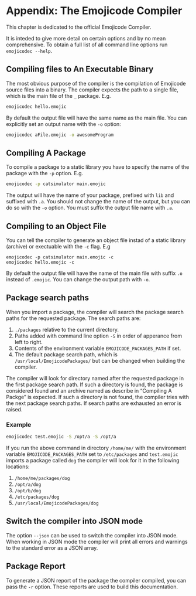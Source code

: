 # Appendix: The Emojicode Compiler

This chapter is dedicated to the official Emojicode Compiler.

It is inteded to give more detail on certain options and by no
mean comprehensive. To obtain a full list of all command line options run
`emojicodec --help`.

## Compiling files to An Executable Binary

The most obvious purpose of the compiler is the compilation of Emojicode source
files into a binary. The compiler expects the path to a single file, which
is the main file of the `_` package. E.g.

```sh
emojicodec hello.emojic
```

By default the output file will have the same name as the main file. You
can explicitly set an output name with the `-o` option:

```sh
emojicodec aFile.emojic -o awesomeProgram
```

## Compiling A Package

To compile a package to a static library you have to specify the name of the
package with the `-p` option. E.g.

```sh
emojicodec -p catsimulator main.emojic
```

The output will have the name of your package, prefixed with `lib` and suffixed
with `.a`. You should not change the name of the output, but you can do so
with the `-o` option. You must suffix the output file name with `.a`.

## Compiling to an Object File

You can tell the compiler to generate an object file instad of a static library
(archive) or exectuable with the `-c` flag. E.g

```
emojicodec -p catsimulator main.emojic -c
emojicodec hello.emojic -c
```

By default the output file will have the name of the main file with suffix `.o`
instead of `.emojic`. You can change the output path with `-o`.

## Package search paths

When you import a package, the compiler will search the package search paths for
the requested package. The search paths are:

1. `./packages` relative to the current directory.
2. Paths added with command line option `-S` in order of apperance from left to
  right.
3. Contents of the environment variable `EMOJICODE_PACKAGES_PATH` if set.
4. The default package search path, which is `/usr/local/EmojicodePackages/` but
  can be changed when building the compiler.

The compiler will look for directory named after the requested package in the
first package search path. If such a directory is found, the package is
considered found and an archive named as describe in “Compiling A Packge” is
expected. If such a directory is not found, the compiler tries with the next
package search paths. If search paths are exhausted an error is raised.

### Example

```sh
emojicodec test.emojic -S /opt/a -S /opt/a
```

If you run the above command in directory `/home/me/` with the environment
variable `EMOJICODE_PACKAGES_PATH` set to `/etc/packages` and `test.emojic`
imports a package called `dog` the compiler will look for it in the following
locations:

1. `/home/me/packages/dog`
2. `/opt/a/dog`
3. `/opt/b/dog`
4. `/etc/packages/dog`
5. `/usr/local/EmojicodePackages/dog`

## Switch the compiler into JSON mode

The option `--json` can be used to switch the compiler into JSON mode. When
working in JSON mode the compiler will  print all errors and warnings to the
standard error as a JSON array.

## Package Report

To generate a JSON report of the package the compiler compiled, you can pass the
`-r` option. These reports are used to build this documentation.

